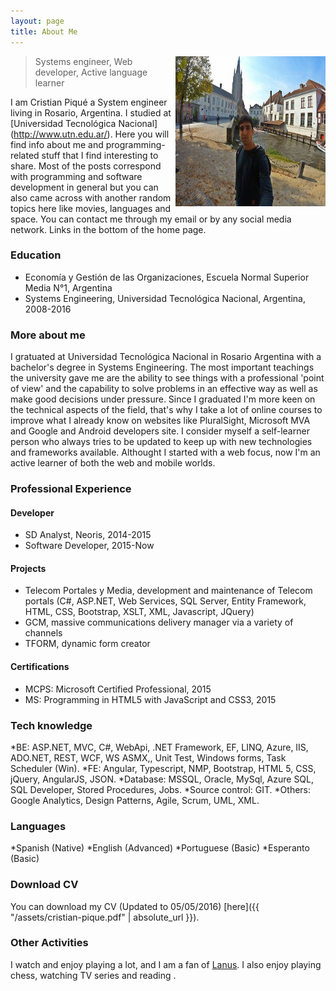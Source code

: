 ```yaml
---
layout: page
title: About Me
---
```



<p class="full-width no-margin"><img src="/public/image/profile.jpg" alt="CP" style="width:15rem;height:15rem;" align="right"/></p>

<blockquote class="full-width"><p>Systems engineer, Web developer, Active language learner</p></blockquote>


I am Cristian Piqué a System engineer living in Rosario, Argentina. I studied at [Universidad Tecnológica Nacional] (http://www.utn.edu.ar/). 
Here you will find info about me and programming-related stuff that I find interesting to share. Most of the posts correspond with programming and software development in general but you can also came across with another random topics here like movies, languages and space.
You can contact me through my email or by any social media network. Links in the bottom of the home page.

### Education
* Economía y Gestión de las Organizaciones, Escuela Normal Superior Media N°1, Argentina
* Systems Engineering, Universidad Tecnológica Nacional, Argentina, 2008-2016


### More about me
I gratuated at Universidad Tecnológica Nacional in Rosario Argentina with a bachelor's degree in Systems Engineering. The most important teachings the university gave me are the ability to see things with a professional 'point of view' and the capability to solve problems in an effective way as well as make good decisions under pressure. 
Since I graduated I'm more keen on the technical aspects of the field, that's why I take a lot of online courses to improve what I already know on websites like PluralSight, Microsoft MVA and Google and Android developers site.
I consider myself a self-learner person who always tries to be updated to keep up with new technologies and frameworks available. Althought I started with a web focus, now I'm an active learner of both the web and mobile worlds. 


### Professional Experience

#### Developer
* SD Analyst, Neoris, 2014-2015
* Software Developer, 2015-Now

#### Projects
* Telecom Portales y Media, development and maintenance of Telecom portals (C#, ASP.NET, Web Services, SQL Server, Entity Framework, HTML, CSS, Bootstrap, XSLT, XML, Javascript, JQuery)
* GCM, massive communications delivery manager via a variety of channels
* TFORM, dynamic form creator

#### Certifications
* MCPS: Microsoft Certified Professional, 2015 
* MS: Programming in HTML5 with JavaScript and CSS3, 2015


### Tech knowledge
*BE: ASP.NET, MVC, C#, WebApi, .NET Framework, EF, LINQ, Azure, IIS, ADO.NET, REST, WCF, WS ASMX,, Unit Test, Windows forms, Task Scheduler (Win).
*FE: Angular, Typescript, NMP, Bootstrap, HTML 5, CSS, jQuery, AngularJS, JSON.
*Database: MSSQL, Oracle, MySql, Azure SQL, SQL Developer, Stored Procedures, Jobs.
*Source control: GIT.
*Others: Google Analytics, Design Patterns, Agile, Scrum, UML, XML.

### Languages
*Spanish (Native)
*English (Advanced)
*Portuguese (Basic)
*Esperanto (Basic)


### Download CV
You can download my CV (Updated to 05/05/2016) [here]({{ "/assets/cristian-pique.pdf" | absolute_url }}).


### Other Activities

I watch and enjoy playing <i class="em em-soccer"></i> a lot, and I am a fan of [Lanus](http://www.clublanus.com/).
I also enjoy playing chess, watching TV series and reading <i class="em em-book"></i>.

